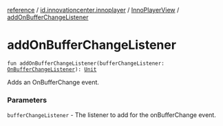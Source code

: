 [reference](../../index.md) / [id.innovationcenter.innoplayer](../index.md) / [InnoPlayerView](index.md) / [addOnBufferChangeListener](./add-on-buffer-change-listener.md)

# addOnBufferChangeListener

`fun addOnBufferChangeListener(bufferChangeListener: `[`OnBufferChangeListener`](../../id.innovationcenter.innoplayer.events.listeners/-video-player-events/-on-buffer-change-listener/index.md)`): `[`Unit`](https://kotlinlang.org/api/latest/jvm/stdlib/kotlin/-unit/index.html)

Adds an OnBufferChange event.

### Parameters

`bufferChangeListener` - The listener to add for the onBufferChange event.